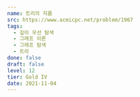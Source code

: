 ```yaml
---
name: 트리의 지름
src: https://www.acmicpc.net/problem/1967
tags: 
  - 깊이 우선 탐색
  - 그래프 이론
  - 그래프 탐색
  - 트리
done: false
draft: false
level: 12
tier: Gold IV
date: 2021-11-04
---
```

